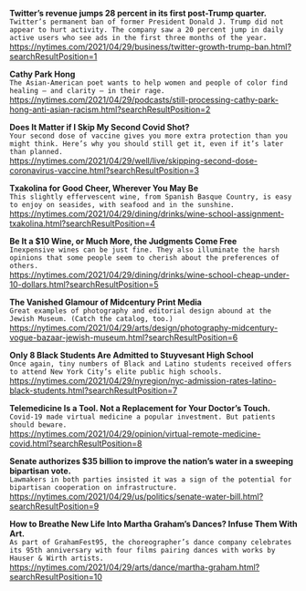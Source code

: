 **Twitter’s revenue jumps 28 percent in its first post-Trump quarter.**\
`Twitter’s permanent ban of former President Donald J. Trump did not appear to hurt activity. The company saw a 20 percent jump in daily active users who see ads in the first three months of the year.`\
https://nytimes.com/2021/04/29/business/twitter-growth-trump-ban.html?searchResultPosition=1

**Cathy Park Hong**\
`The Asian-American poet wants to help women and people of color find healing — and clarity — in their rage.`\
https://nytimes.com/2021/04/29/podcasts/still-processing-cathy-park-hong-anti-asian-racism.html?searchResultPosition=2

**Does It Matter if I Skip My Second Covid Shot?**\
`Your second dose of vaccine gives you more extra protection than you might think. Here’s why you should still get it, even if it’s later than planned.`\
https://nytimes.com/2021/04/29/well/live/skipping-second-dose-coronavirus-vaccine.html?searchResultPosition=3

**Txakolina for Good Cheer, Wherever You May Be**\
`This slightly effervescent wine, from Spanish Basque Country, is easy to enjoy on seasides, with seafood and in the sunshine.`\
https://nytimes.com/2021/04/29/dining/drinks/wine-school-assignment-txakolina.html?searchResultPosition=4

**Be It a $10 Wine, or Much More, the Judgments Come Free**\
`Inexpensive wines can be just fine. They also illuminate the harsh opinions that some people seem to cherish about the preferences of others.`\
https://nytimes.com/2021/04/29/dining/drinks/wine-school-cheap-under-10-dollars.html?searchResultPosition=5

**The Vanished Glamour of Midcentury Print Media**\
`Great examples of photography and editorial design abound at the Jewish Museum. (Catch the catalog, too.)`\
https://nytimes.com/2021/04/29/arts/design/photography-midcentury-vogue-bazaar-jewish-museum.html?searchResultPosition=6

**Only 8 Black Students Are Admitted to Stuyvesant High School**\
`Once again, tiny numbers of Black and Latino students received offers to attend New York City’s elite public high schools.`\
https://nytimes.com/2021/04/29/nyregion/nyc-admission-rates-latino-black-students.html?searchResultPosition=7

**Telemedicine Is a Tool. Not a Replacement for Your Doctor’s Touch.**\
`Covid-19 made virtual medicine a popular investment. But patients should beware.`\
https://nytimes.com/2021/04/29/opinion/virtual-remote-medicine-covid.html?searchResultPosition=8

**Senate authorizes $35 billion to improve the nation’s water in a sweeping bipartisan vote.**\
`Lawmakers in both parties insisted it was a sign of the potential for bipartisan cooperation on infrastructure.`\
https://nytimes.com/2021/04/29/us/politics/senate-water-bill.html?searchResultPosition=9

**How to Breathe New Life Into Martha Graham’s Dances? Infuse Them With Art.**\
`As part of GrahamFest95, the choreographer’s dance company celebrates its 95th anniversary with four films pairing dances with works by Hauser & Wirth artists.`\
https://nytimes.com/2021/04/29/arts/dance/martha-graham.html?searchResultPosition=10

